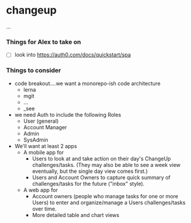 # changeup
...

### Things for Alex to take on
- [ ] look into https://auth0.com/docs/quickstart/spa

### Things to consider 
- code breakout....we want a monorepo-ish code architecture
    - lerna
    - mgit
    - ...
    - _see 
- we need Auth to include the following Roles
    - User (general)
    - Account Manager
    - Admin
    - SysAdmin
- We'll want at least 2 apps
    - A mobile app for 
        - Users to look at and take action on their day's ChangeUp challenges/tasks.  (They may also be able to see a week view eventually, but the single day view comes first.)
        - Users and Account Owners to capture quick summary of challenges/tasks for the future ("inbox" style).
    - A web app for 
        - Account owners (people who manage tasks for one or more Users) to enter and organize/manage a Users challenges/tasks over time.
        - More detailed table and chart views
